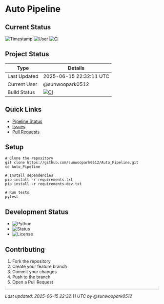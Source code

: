 # Auto Pipeline

## Current Status
![Timestamp](https://img.shields.io/badge/Last%20Updated-2025--06--15%2022%3A32%3A11-blue)
![User](https://img.shields.io/badge/User-sunwoopark0512-green)
[![CI](https://github.com/sunwoopark0512/Auto_Pipeline/actions/workflows/ci.yml/badge.svg)](https://github.com/sunwoopark0512/Auto_Pipeline/actions/workflows/ci.yml)

## Project Status
| Type | Details |
|------|---------|
| Last Updated | 2025-06-15 22:32:11 UTC |
| Current User | @sunwoopark0512 |
| Build Status | [![CI](https://github.com/sunwoopark0512/Auto_Pipeline/actions/workflows/ci.yml/badge.svg)](https://github.com/sunwoopark0512/Auto_Pipeline/actions/workflows/ci.yml) |

## Quick Links
- [Pipeline Status](https://github.com/sunwoopark0512/Auto_Pipeline/actions/workflows/ci.yml)
- [Issues](https://github.com/sunwoopark0512/Auto_Pipeline/issues)
- [Pull Requests](https://github.com/sunwoopark0512/Auto_Pipeline/pulls)

## Setup
```
# Clone the repository
git clone https://github.com/sunwoopark0512/Auto_Pipeline.git
cd Auto_Pipeline

# Install dependencies
pip install -r requirements.txt
pip install -r requirements-dev.txt

# Run tests
pytest
```

## Development Status
- ![Python](https://img.shields.io/badge/Python-3.11-blue)
- ![Status](https://img.shields.io/badge/Status-Active-success)
- ![License](https://img.shields.io/badge/License-MIT-yellow)

## Contributing
1. Fork the repository
2. Create your feature branch
3. Commit your changes
4. Push to the branch
5. Open a Pull Request

---
*Last updated: 2025-06-15 22:32:11 UTC by @sunwoopark0512*
